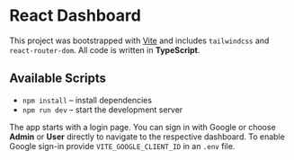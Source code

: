 # React Dashboard

This project was bootstrapped with [Vite](https://vitejs.dev/) and includes `tailwindcss` and `react-router-dom`. All code is written in **TypeScript**.

## Available Scripts

- `npm install` – install dependencies
- `npm run dev` – start the development server

The app starts with a login page. You can sign in with Google or choose **Admin** or **User** directly to navigate to the respective dashboard. To enable Google sign-in provide `VITE_GOOGLE_CLIENT_ID` in an `.env` file.
